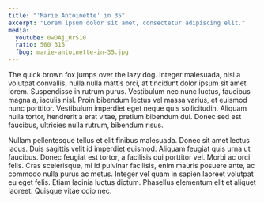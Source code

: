 ```yaml
---
title: "'Marie Antoinette' in 35"
excerpt: "Lorem ipsum dolor sit amet, consectetur adipiscing elit."
media:
  youtube: 0wOAj_RrS10
  ratio: 560 315
  fbog: marie-antoinette-in-35.jpg
---
```


The quick brown fox jumps over the lazy dog. Integer malesuada, nisi a volutpat convallis, nulla nulla mattis orci, at tincidunt dolor ipsum sit amet lorem. Suspendisse in rutrum purus. Vestibulum nec nunc luctus, faucibus magna a, iaculis nisl. Proin bibendum lectus vel massa varius, et euismod nunc porttitor. Vestibulum imperdiet eget neque quis sollicitudin. Aliquam nulla tortor, hendrerit a erat vitae, pretium bibendum dui. Donec sed est faucibus, ultricies nulla rutrum, bibendum risus.

Nullam pellentesque tellus et elit finibus malesuada. Donec sit amet lectus lacus. Duis sagittis velit id imperdiet euismod. Aliquam feugiat quis urna ut faucibus. Donec feugiat est tortor, a facilisis dui porttitor vel. Morbi ac orci felis. Cras scelerisque, mi id pulvinar facilisis, enim mauris posuere ante, ac commodo nulla purus ac metus. Integer vel quam in sapien laoreet volutpat eu eget felis. Etiam lacinia luctus dictum. Phasellus elementum elit et aliquet laoreet. Quisque vitae odio nec.
